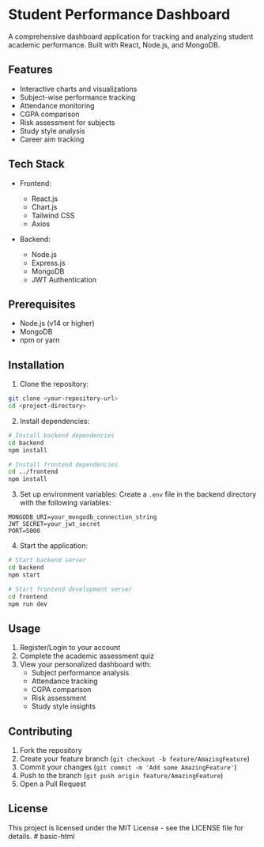 # Student Performance Dashboard

A comprehensive dashboard application for tracking and analyzing student academic performance. Built with React, Node.js, and MongoDB.

## Features

- Interactive charts and visualizations
- Subject-wise performance tracking
- Attendance monitoring
- CGPA comparison
- Risk assessment for subjects
- Study style analysis
- Career aim tracking

## Tech Stack

- Frontend:
  - React.js
  - Chart.js
  - Tailwind CSS
  - Axios

- Backend:
  - Node.js
  - Express.js
  - MongoDB
  - JWT Authentication

## Prerequisites

- Node.js (v14 or higher)
- MongoDB
- npm or yarn

## Installation

1. Clone the repository:
```bash
git clone <your-repository-url>
cd <project-directory>
```

2. Install dependencies:
```bash
# Install backend dependencies
cd backend
npm install

# Install frontend dependencies
cd ../frontend
npm install
```

3. Set up environment variables:
Create a `.env` file in the backend directory with the following variables:
```
MONGODB_URI=your_mongodb_connection_string
JWT_SECRET=your_jwt_secret
PORT=5000
```

4. Start the application:
```bash
# Start backend server
cd backend
npm start

# Start frontend development server
cd frontend
npm run dev
```

## Usage

1. Register/Login to your account
2. Complete the academic assessment quiz
3. View your personalized dashboard with:
   - Subject performance analysis
   - Attendance tracking
   - CGPA comparison
   - Risk assessment
   - Study style insights

## Contributing

1. Fork the repository
2. Create your feature branch (`git checkout -b feature/AmazingFeature`)
3. Commit your changes (`git commit -m 'Add some AmazingFeature'`)
4. Push to the branch (`git push origin feature/AmazingFeature`)
5. Open a Pull Request

## License

This project is licensed under the MIT License - see the LICENSE file for details. #   b a s i c - h t m l  
 